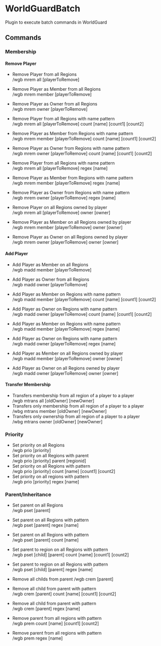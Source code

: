 # WorldGuardBatch

Plugin to execute batch commands in WorldGuard

## Commands
### Membership
#### Remove Player

- Remove Player from all Regions\
/wgb mrem all    [playerToRemove]
- Remove Player as Member from all Regions\
/wgb mrem member [playerToRemove]
- Remove Player as Owner from all Regions\
/wgb mrem owner  [playerToRemove]

- Remove Player from all Regions with name pattern\
/wgb mrem all    [playerToRemove] count [name] [count1] [count2]
- Remove Player as Member from Regions with name pattern\
/wgb mrem member [playerToRemove] count [name] [count1] [count2]
- Remove Player as Owner from Regions with name pattern\
/wgb mrem owner  [playerToRemove] count [name] [count1] [count2]

- Remove Player from all Regions with name pattern\
/wgb mrem all    [playerToRemove] regex [name]
- Remove Player as Member from Regions with name pattern\
/wgb mrem member [playerToRemove] regex [name]
- Remove Player as Owner from Regions with name pattern\
/wgb mrem owner  [playerToRemove] regex [name]

- Remove Player on all Regions owned by player\
/wgb mrem all    [playerToRemove] owner [owner]
- Remove Player as Member on all Regions owned by player\
/wgb mrem member [playerToRemove] owner [owner]
- Remove Player as Owner on all Regions owned by player\
/wgb mrem owner  [playerToRemove] owner [owner]

#### Add Player
- Add Player as Member on all Regions\
/wgb madd member [playerToRemove]
- Add Player as Owner from all Regions\
/wgb madd owner  [playerToRemove]

- Add Player as Member on Regions with name pattern\
/wgb madd member [playerToRemove] count [name] [count1] [count2]
- Add Player as Owner on Regions with name pattern\
/wgb madd owner  [playerToRemove] count [name] [count1] [count2]

- Add Player as Member on Regions with name pattern\
/wgb madd member [playerToRemove] regex [name]
- Add Player as Owner on Regions with name pattern\
/wgb madd owner  [playerToRemove] regex [name]

- Add Player as Member on all Regions owned by player\
/wgb madd member [playerToRemove] owner [owner]
- Add Player as Owner on all Regions owned by player\
/wgb madd owner  [playerToRemove] owner [owner]

#### Transfer Membership
- Transfers membership from all region of a player to a player\
/wgb mtrans all [oldOwner] [newOwner]
- Transfers only membership from all region of a player to a player\
/wbg mtrans member [oldOwner] [newOwner]
- Transfers only ownership from all region of a player to a player\
/wbg mtrans owner [oldOwner] [newOwner]

### Priority
- Set priority on all Regions\
/wgb prio [priority]
- Set priority on all Regions with parent\
/wgb prio [priority] parent [regionid]
- Set priority on all Regions with pattern\
/wgb prio [priority] count [name] [count1] [count2]
- Set priority on all regions with pattern\
/wgb prio [priority] regex [name]


### Parent/Inheritance
- Set parent on all Regions\
/wgb pset [parent]
- Set parent on all Regions with pattern\
/wgb pset [parent] regex [name]
- Set parent on all Regions with pattern\
/wgb pset [parent] count [name]

- Set parent to region on all Regions with pattern\
/wgb pset [child] [parent] count [name] [count1] [count2]
- Set parent to region on all Regions with pattern\
/wgb pset [child] [parent] regex [name]

- Remove all childs from parent
/wgb crem [parent]
- Remove all child from parent with pattern\
/wgb crem [parent] count [name] [count1] [count2]
- Remove all child from parent with pattern\
/wgb crem [parent] regex [name]


- Remove parent from all regions with pattern\
/wgb prem count [name] [count1] [count2]
- Remove parent from all regions with pattern\
/wgb prem regex [name]

